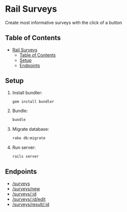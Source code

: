 # Rail Surveys

Create most informative surveys with the click of a button

## Table of Contents
- [Rail Surveys](#rail-surveys)
	- [Table of Contents](#table-of-contents)
	- [Setup](#setup)
	- [Endpoints](#endpoints)

## Setup

1. Install bundler:

    ```sh
    gem install bundler
    ```

2. Bundle:

    ```sh
    bundle
    ```

3. Migrate database:

    ```sh
    rake db:migrate
    ```

4. Run server:

    ```sh
    rails server
    ```

## Endpoints


- [/surveys](./docs/SurveysEndpoint.md)
- [/surveys/new](./docs/NewSurveyEndpoint.md)
- [/surveys/:id](./docs/ShowSurveyEndpoint.md)
- [/surveys/:id/edit](./docs/EditSurveyEndpoint.md)
- [/surveys/result/:id](./docs/SurveyResultEndpoint.md)